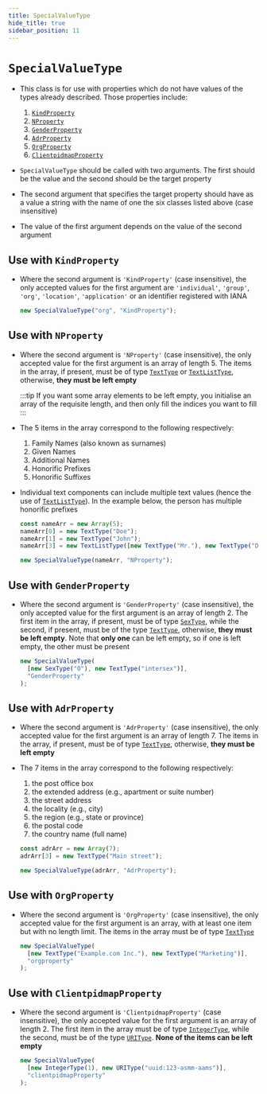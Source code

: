 ```yaml
---
title: SpecialValueType
hide_title: true
sidebar_position: 11
---
```


# `SpecialValueType`

- This class is for use with properties which do not have values of the types
  already described. Those properties include:

  1. [`KindProperty`](/documentation/properties/kindproperty)
  2. [`NProperty`](/documentation/properties/nproperty)
  3. [`GenderProperty`](/documentation/properties/genderproperty)
  4. [`AdrProperty`](/documentation/properties/adrproperty)
  5. [`OrgProperty`](/documentation/properties/orgproperty)
  6. [`ClientpidmapProperty`](/documentation/properties/clientpidmapproperty)

- `SpecialValueType` should be called with two arguments. The first should be
  the value and the second should be the target property

- The second argument that specifies the target property should have as a value
  a string with the name of one the six classes listed above (case insensitive)

- The value of the first argument depends on the value of the second argument

## Use with `KindProperty`

- Where the second argument is `'KindProperty'` (case insensitive), the only
  accepted values for the first argument are `'individual'`, `'group'`,
  `'org'`, `'location'`, `'application'` or an identifier registered with IANA

  ```js
  new SpecialValueType("org", "KindProperty");
  ```

## Use with `NProperty`

- Where the second argument is `'NProperty'` (case insensitive), the only
  accepted value for the first argument is an array of length 5. The items in
  the array, if present, must be of type [`TextType`](texttype-and-textlisttype)
  or [`TextListType`](texttype-and-textlisttype), otherwise, **they must be left
  empty**

  :::tip
  If you want some array elements to be left empty, you initialise an array of
  the requisite length, and then only fill the indices you want to fill
  :::

- The 5 items in the array correspond to the following respectively:

  1. Family Names (also known as surnames)
  2. Given Names
  3. Additional Names
  4. Honorific Prefixes
  5. Honorific Suffixes

- Individual text components can include multiple text values (hence the use of
  [`TextListType`](texttype-and-textlisttype)). In the example below, the
  person has multiple honorific prefixes

  ```js
  const nameArr = new Array(5);
  nameArr[0] = new TextType("Doe");
  nameArr[1] = new TextType("John");
  nameArr[3] = new TextListType([new TextType("Mr."), new TextType("Dr.")]);

  new SpecialValueType(nameArr, "NProperty");
  ```

## Use with `GenderProperty`

- Where the second argument is `'GenderProperty'` (case insensitive), the only
  accepted value for the first argument is an array of length 2. The first item
  in the array, if present, must be of type [`SexType`](sextype), while the
  second, if present, must be of the type
  [`TextType`](texttype-and-textlisttype), otherwise, **they must be left
  empty**. Note that **only one** can be left empty, so if one is left empty, the
  other must be present

  ```js
  new SpecialValueType(
    [new SexType("O"), new TextType("intersex")],
    "GenderProperty"
  );
  ```

## Use with `AdrProperty`

- Where the second argument is `'AdrProperty'` (case insensitive), the only
  accepted value for the first argument is an array of length 7. The items in
  the array, if present, must be of type [`TextType`](texttype-and-textlisttype),
  otherwise, **they must be left empty**

- The 7 items in the array correspond to the following respectively:

  1. the post office box
  2. the extended address (e.g., apartment or suite number)
  3. the street address
  4. the locality (e.g., city)
  5. the region (e.g., state or province)
  6. the postal code
  7. the country name (full name)

  ```js
  const adrArr = new Array(7);
  adrArr[3] = new TextType("Main street");

  new SpecialValueType(adrArr, "AdrProperty");
  ```

## Use with `OrgProperty`

- Where the second argument is `'OrgProperty'` (case insensitive), the only
  accepted value for the first argument is an array, with at least one item but
  with no length limit. The items in the array must be of type
  [`TextType`](texttype-and-textlisttype)

  ```js
  new SpecialValueType(
    [new TextType("Example.com Inc."), new TextType("Marketing")],
    "orgproperty"
  );
  ```

## Use with `ClientpidmapProperty`

- Where the second argument is `'ClientpidmapProperty'` (case insensitive), the
  only accepted value for the first argument is an array of length 2. The first
  item in the array must be of type
  [`IntegerType`](integertype-and-integerlisttype), while the second, must be of
  the type [`URIType`](uritype). **None of the items can be left empty**

  ```js
  new SpecialValueType(
    [new IntegerType(1), new URIType("uuid:123-asmm-aams")],
    "clientpidmapProperty"
  );
  ```
